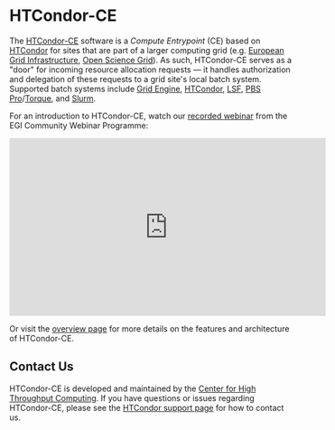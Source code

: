 HTCondor-CE
===========

The [HTCondor-CE](v5/overview.md) software is a *Compute Entrypoint* (CE) based on [HTCondor](http://htcondor.org) for sites
that are part of a larger computing grid
(e.g. [European Grid Infrastructure](https://www.egi.eu/), [Open Science Grid](https://opensciencegrid.org/)).
As such, HTCondor-CE serves as a "door" for incoming resource allocation requests — it handles authorization and
delegation of these requests to a grid site's local batch system.
Supported batch systems include
[Grid Engine](http://www.univa.com/products/),
[HTCondor](http://htcondor.org),
[LSF](https://www.ibm.com/us-en/marketplace/hpc-workload-management),
[PBS Pro](https://www.altair.com/pbs-professional/)/[Torque](https://adaptivecomputing.com/cherry-services/torque-resource-manager/),
and [Slurm](https://slurm.schedmd.com/).

For an introduction to HTCondor-CE, watch our [recorded webinar](https://www.youtube.com/embed/6IWaMbofG7M) from the EGI
Community Webinar Programme:

<iframe width="560" height="315" src="https://www.youtube.com/embed/6IWaMbofG7M" frameborder="0" allow="accelerometer; autoplay; encrypted-media; gyroscope; picture-in-picture" allowfullscreen>
</iframe>

Or visit the [overview page](v5/overview.md) for more details on the features and architecture of HTCondor-CE.

Contact Us
----------

HTCondor-CE is developed and maintained by the [Center for High Throughput Computing](http://chtc.cs.wisc.edu/).
If you have questions or issues regarding HTCondor-CE, please see the
[HTCondor support page](https://research.cs.wisc.edu/htcondor/htcondor-support/) for how to contact us.
